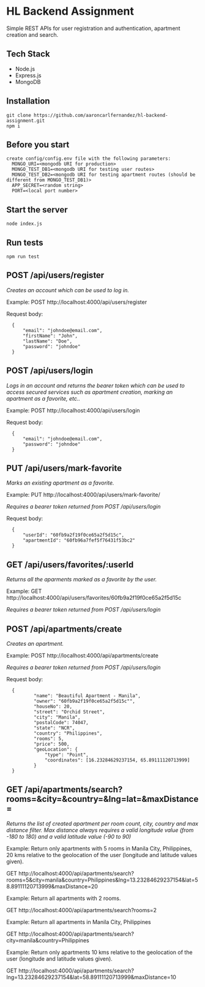 # HL Backend Assignment
Simple REST APIs for user registration and authentication, apartment creation and search.

## Tech Stack
- Node.js
- Express.js
- MongoDB

## Installation
```
git clone https://github.com/aaroncarlfernandez/hl-backend-assignment.git
npm i
```

## Before you start
```
create config/config.env file with the following parameters:
  MONGO_URI=<mongodb URI for production>
  MONGO_TEST_DB1=<mongodb URI for testing user routes>
  MONGO_TEST_DB2=<mongodb URI for testing apartment routes (should be different from MONGO_TEST_DB1)>
  APP_SECRET=<random string>
  PORT=<local port number>
```
## Start the server
```
node index.js
```
## Run tests
```
npm run test
``` 




## POST /api/users/register

_Creates an account which can be used to log in._

Example: POST  http://localhost:4000/api/users/register

Request body:
    
      {
          "email": "johndoe@email.com",
          "firstName": "John",
          "lastName": "Doe",
          "password": "johndoe"  
      }
    
    
## POST /api/users/login

_Logs in an account and returns the bearer token which can be used to access secured services such as apartment creation, marking an apartment as a favorite, etc.._

Example: POST  http://localhost:4000/api/users/login

Request body:

      {
          "email": "johndoe@email.com",
          "password": "johndoe"  
      }
    
        
## PUT /api/users/mark-favorite

_Marks an existing apartment as a favorite._

Example: PUT  http://localhost:4000/api/users/mark-favorite/

_Requires a bearer token returned from POST /api/users/login_

Request body:

      {
          "userId": "60fb9a2f19f0ce65a2f5d15c",
          "apartmentId": "60fb96a7fef5f76431f53bc2"
      }
      
      
        
## GET /api/users/favorites/:userId

_Returns all the aparments marked as a favorite by the user._

Example: GET  http://localhost:4000/api/users/favorites/60fb9a2f19f0ce65a2f5d15c

_Requires a bearer token returned from POST /api/users/login_


## POST /api/apartments/create

_Creates an apartment._

Example: POST  http://localhost:4000/api/apartments/create

_Requires a bearer token returned from POST /api/users/login_

Request body:

      {
              "name": "Beautiful Apartment - Manila",
              "owner": "60fb9a2f19f0ce65a2f5d15c"",
              "houseNo": 20,
              "street": "Orchid Street",
              "city": "Manila",
              "postalCode": 74047,
              "state": "NCR",
              "country": "Philippines",
              "rooms": 5,
              "price": 500,
              "geoLocation": { 
                  "type": "Point",
                  "coordinates": [16.23284629237154, 65.89111120713999]
              }
      }


## GET /api/apartments/search?rooms=<room count>&city=&country=&lng=lat=&maxDistance=

_Returns the list of created apartment per room count, city, country and max distance filter. Max distance always requires a valid longitude value (from -180 to 180) and a valid latitude value (-90 to 90)_

Example: Return only apartments with 5 rooms in Manila City, Philippines, 20 kms relative to the geolocation of the user (longitude and latitude values given).
  
  GET  http://localhost:4000/api/apartments/search?rooms=5&city=manila&country=Philippines&lng=13.23284629237154&lat=58.89111120713999&maxDistance=20
  
Example: Return all apartments with 2 rooms.
  
  GET  http://localhost:4000/api/apartments/search?rooms=2
  
Example: Return all apartments in Manila City, Philippines
  
  GET  http://localhost:4000/api/apartments/search?city=manila&country=Philippines
 
Example: Return only apartments 10 kms relative to the geolocation of the user (longitude and latitude values given).
  
  GET  http://localhost:4000/api/apartments/search?lng=13.23284629237154&lat=58.89111120713999&maxDistance=10
  

    

    
